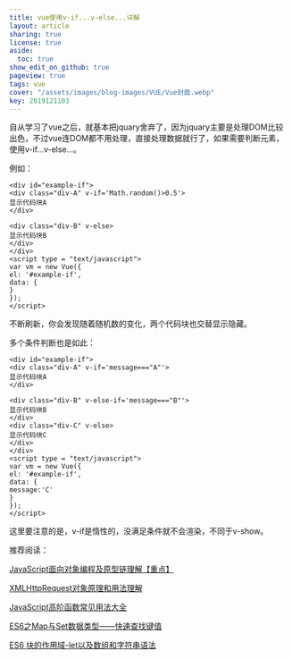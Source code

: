 ```yaml
---
title: vue使用v-if...v-else...详解
layout: article
sharing: true
license: true
aside:
  toc: true
show_edit_on_github: true
pageview: true
tags: vue
cover: "/assets/images/blog-images/VUE/Vue封面.webp"
key: 2019121103
---
```


自从学习了vue之后，就基本把jquary舍弃了，因为jquary主要是处理DOM比较出色，不过vue连DOM都不用处理，直接处理数据就行了，如果需要判断元素，使用v-if...v-else...。

例如：
```
<div id="example-if">
<div class="div-A" v-if='Math.random()>0.5'>
显示代码块A
</div>

<div class="div-B" v-else>
显示代码块B
</div>
</div>
<script type = "text/javascript">
var vm = new Vue({
el: '#example-if',
data: {
}
});
</script>
```


不断刷新，你会发现随着随机数的变化，两个代码块也交替显示隐藏。


多个条件判断也是如此：
```
<div id="example-if">
<div class="div-A" v-if='message==="A"'>
显示代码块A
</div>

<div class="div-B" v-else-if='message==="B"'>
显示代码块B
</div>
<div class="div-C" v-else>
显示代码块C
</div>
</div>
<script type = "text/javascript">
var vm = new Vue({
el: '#example-if',
data: {
message:'C'
}
});
</script>
```



这里要注意的是，v-if是惰性的，没满足条件就不会渲染，不同于v-show。


推荐阅读：


[JavaScript面向对象编程及原型链理解【重点】](https://muitlog.com/2019/12/03/javascript.html)


[XMLHttpRequest对象原理和用法理解](https://muitlog.com/2019/12/02/xml-httprequest.html)


[JavaScript高阶函数常见用法大全](https://muitlog.com/2019/12/02/JavaScript%E9%AB%98%E9%98%B6%E5%87%BD%E6%95%B0.html)


[ES6之Map与Set数据类型——快速查找键值](https://muitlog.com/2019/11/29/es6-map-set.html)


[ES6 块的作用域-let以及数组和字符串语法](https://muitlog.com/2019/11/28/es6-let.html)